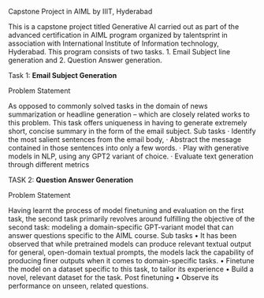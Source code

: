 Capstone Project in AIML by IIIT, Hyderabad


This is a capstone project titled Generative AI carried out as part of the advanced certification in AIML program organized by talentsprint in association with International Institute of Information technology, Hyderabad. This program consists of two tasks. 1. Email Subject line generation and 2. Question Answer generation.

Task 1: **Email Subject Generation**

Problem Statement

As opposed to commonly solved tasks in the domain of news summarization or headline generation – which are closely related works to this problem. This task offers uniqueness in having to generate extremely short, concise summary in the form of the email subject.
Sub tasks
·  	Identify the most salient sentences from the email body,
·  	Abstract the message contained in those sentences into only a few words.
·  	Play with generative models in NLP, using any GPT2 variant of choice.
·  	Evaluate text generation through different metrics


TASK 2: **Question Answer Generation**

Problem Statement

Having learnt the process of model finetuning and evaluation on the first task, the second task primarily revolves around fulfilling the objective of the second task:
modeling a domain-specific GPT-variant model that can answer questions specific to the AIML course.
Sub tasks
•   	It has been observed that while pretrained models can produce relevant textual output for general, open-domain textual prompts, the models lack the capability of producing finer outputs when it comes to domain-specific tasks.
•   	Finetune the model on a dataset specific to this task, to tailor its experience
•   	Build a novel, relevant dataset for the task. Post finetuning
•   	Observe its performance on unseen, related questions.
